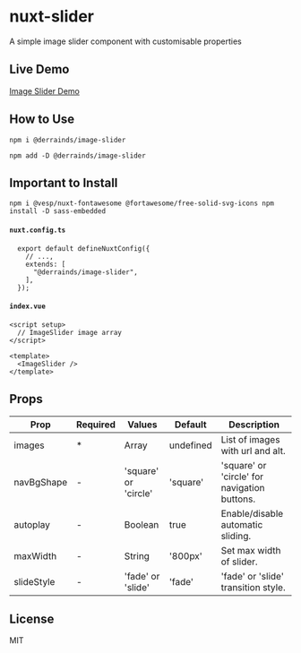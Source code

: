 # nuxt-slider
A simple image slider component with customisable properties

## Live Demo
[Image Slider Demo](https://nuxt-slider.vercel.app/)

## How to Use
`npm i @derrainds/image-slider`


`npm add -D @derrainds/image-slider`

## Important to Install
`npm i @vesp/nuxt-fontawesome @fortawesome/free-solid-svg-icons npm install -D sass-embedded`

#### `nuxt.config.ts`
```
  export default defineNuxtConfig({
    // ...,
    extends: [
      "@derrainds/image-slider",
    ],
  });
```

#### `index.vue`
```
<script setup>
  // ImageSlider image array
</script>

<template>
  <ImageSlider />
</template>
```
## Props
| Prop      | Required | Values               | Default   | Description
| --------- | -------- | -------------------- | --------- | -----------
| images    | *        | Array                | undefined | List of images with url and alt.
| navBgShape| -        | 'square' or 'circle' | 'square'  | 'square' or 'circle' for navigation buttons.
| autoplay  | -        | Boolean              | true      | Enable/disable automatic sliding.
| maxWidth  | -        | String               | '800px'   | Set max width of slider.
| slideStyle| -        | 'fade' or 'slide'    | 'fade'    | 'fade' or 'slide' transition style.

## License
MIT
